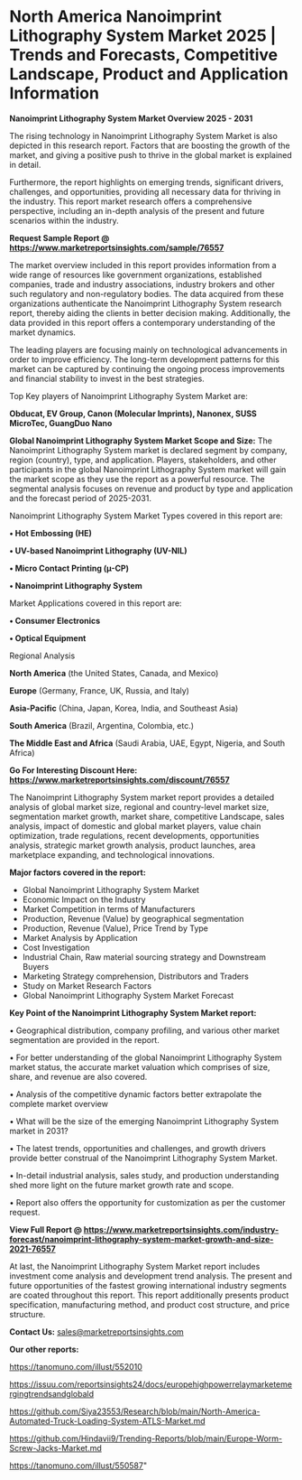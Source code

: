 # North America Nanoimprint Lithography System Market 2025 | Trends and Forecasts, Competitive Landscape, Product and Application Information

<Strong> Nanoimprint Lithography System Market Overview 2025 - 2031</strong>

The rising technology in Nanoimprint Lithography System Market is also depicted in this research report. Factors that are boosting the growth of the market, and giving a positive push to thrive in the global market is explained in detail.

Furthermore, the report highlights on emerging trends, significant drivers, challenges, and opportunities, providing all necessary data for thriving in the industry. This report market research offers a comprehensive perspective, including an in-depth analysis of the present and future scenarios within the industry.

<strong>Request Sample Report @ <a href=https://www.marketreportsinsights.com/sample/76557>https://www.marketreportsinsights.com/sample/76557</a></strong>

The market overview included in this report provides information from a wide range of resources like government organizations, established companies, trade and industry associations, industry brokers and other such regulatory and non-regulatory bodies. The data acquired from these organizations authenticate the Nanoimprint Lithography System research report, thereby aiding the clients in better decision making. Additionally, the data provided in this report offers a contemporary understanding of the market dynamics.

The leading players are focusing mainly on technological advancements in order to improve efficiency. The long-term development patterns for this market can be captured by continuing the ongoing process improvements and financial stability to invest in the best strategies.

Top Key players of Nanoimprint Lithography System Market are:

<strong>Obducat, EV Group, Canon (Molecular Imprints), Nanonex, SUSS MicroTec, GuangDuo Nano</strong>

<strong><b>Global Nanoimprint Lithography System Market Scope and Size:</b></strong>
The Nanoimprint Lithography System market is declared segment by company, region (country), type, and application. Players, stakeholders, and other participants in the global Nanoimprint Lithography System market will gain the market scope as they use the report as a powerful resource. The segmental analysis focuses on revenue and product by type and application and the forecast period of 2025-2031.

Nanoimprint Lithography System Market Types covered in this report are:

<strong>• Hot Embossing (HE)

• UV-based Nanoimprint Lithography (UV-NIL)

• Micro Contact Printing (µ-CP)

• Nanoimprint Lithography System</strong>

Market Applications covered in this report are:

<strong>• Consumer Electronics

• Optical Equipment</strong> 

Regional Analysis

<strong>North America</strong> (the United States, Canada, and Mexico)

<strong>Europe</strong> (Germany, France, UK, Russia, and Italy)

<strong>Asia-Pacific</strong> (China, Japan, Korea, India, and Southeast Asia)

<strong>South America</strong> (Brazil, Argentina, Colombia, etc.)

<strong>The Middle East and Africa</strong> (Saudi Arabia, UAE, Egypt, Nigeria, and South Africa)

<strong>Go For Interesting Discount Here: <a href=https://www.marketreportsinsights.com/discount/76557>https://www.marketreportsinsights.com/discount/76557</a></strong>

The Nanoimprint Lithography System market report provides a detailed analysis of global market size, regional and country-level market size, segmentation market growth, market share, competitive Landscape, sales analysis, impact of domestic and global market players, value chain optimization, trade regulations, recent developments, opportunities analysis, strategic market growth analysis, product launches, area marketplace expanding, and technological innovations.

<strong><b>Major factors covered in the report:</b></strong>
<ul>
  <li>Global Nanoimprint Lithography System Market </li>
  <li>Economic Impact on the Industry</li>
  <li>Market Competition in terms of Manufacturers</li>
  <li>Production, Revenue (Value) by geographical segmentation</li>
  <li>Production, Revenue (Value), Price Trend by Type</li>
  <li>Market Analysis by Application</li>
  <li>Cost Investigation</li>
  <li>Industrial Chain, Raw material sourcing strategy and Downstream Buyers</li>
  <li>Marketing Strategy comprehension, Distributors and Traders</li>
  <li>Study on Market Research Factors</li>
  <li>Global Nanoimprint Lithography System Market Forecast</li>
</ul>

<strong><b>Key Point of the Nanoimprint Lithography System Market report:</b></strong>

• Geographical distribution, company profiling, and various other market segmentation are provided in the report.

• For better understanding of the global Nanoimprint Lithography System market status, the accurate market valuation which comprises of size, share, and revenue are also covered.

• Analysis of the competitive dynamic factors better extrapolate the complete market overview

• What will be the size of the emerging Nanoimprint Lithography System market in 2031?

• The latest trends, opportunities and challenges, and growth drivers provide better construal of the Nanoimprint Lithography System Market.

• In-detail industrial analysis, sales study, and production understanding shed more light on the future market growth rate and scope.

• Report also offers the opportunity for customization as per the customer request.

<strong><b>View Full Report @ <a href=https://www.marketreportsinsights.com/industry-forecast/nanoimprint-lithography-system-market-growth-and-size-2021-76557>https://www.marketreportsinsights.com/industry-forecast/nanoimprint-lithography-system-market-growth-and-size-2021-76557</a></b></strong>


At last, the Nanoimprint Lithography System Market report includes investment come analysis and development trend analysis. The present and future opportunities of the fastest growing international industry segments are coated throughout this report. This report additionally presents product specification, manufacturing method, and product cost structure, and price structure.

<strong>Contact Us:</strong>
sales@marketreportsinsights.com

<strong>Our other reports:</strong>

<a href=https://tanomuno.com/illust/552010>https://tanomuno.com/illust/552010</a>

<a href=https://issuu.com/reportsinsights24/docs/europehighpowerrelaymarketemergingtrendsandglobald>https://issuu.com/reportsinsights24/docs/europehighpowerrelaymarketemergingtrendsandglobald</a>

<a href=https://github.com/Siya23553/Research/blob/main/North-America-Automated-Truck-Loading-System-ATLS-Market.md>https://github.com/Siya23553/Research/blob/main/North-America-Automated-Truck-Loading-System-ATLS-Market.md</a>

<a href=https://github.com/Hindavii9/Trending-Reports/blob/main/Europe-Worm-Screw-Jacks-Market.md>https://github.com/Hindavii9/Trending-Reports/blob/main/Europe-Worm-Screw-Jacks-Market.md</a>

<a href=https://tanomuno.com/illust/550587>https://tanomuno.com/illust/550587</a>"
